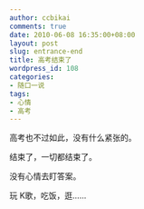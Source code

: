 ```yaml
---
author: ccbikai
comments: true
date: 2010-06-08 16:35:00+08:00
layout: post
slug: entrance-end
title: 高考结束了
wordpress_id: 108
categories:
- 随口一说
tags:
- 心情
- 高考
---
```


高考也不过如此，没有什么紧张的。

结束了，一切都结束了。

没有心情去盯答案。

玩 K歌，吃饭，逛……
